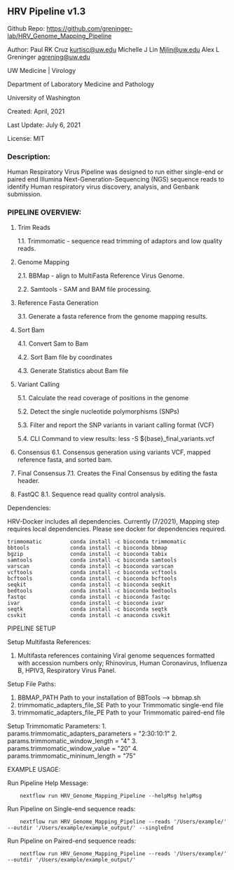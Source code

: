 ## HRV Pipeline v1.3

Github Repo:
https://github.com/greninger-lab/HRV_Genome_Mapping_Pipeline

Author:
Paul RK Cruz <kurtisc@uw.edu>
Michelle J Lin <Mjlin@uw.edu>
Alex L Greninger <agrening@uw.edu>

 
UW Medicine | Virology

Department of Laboratory Medicine and Pathology

University of Washington

Created: April, 2021

Last Update: July 6, 2021

License: MIT

### Description:
Human Respiratory Virus Pipeline was designed to run either single-end or paired end Illumina Next-Generation-Sequencing (NGS) sequence reads to identify Human respiratory virus discovery, analysis, and Genbank submission.

### PIPELINE OVERVIEW:
1. Trim Reads

    1.1. Trimmomatic - sequence read trimming of adaptors and low quality reads.
    
 2. Genome Mapping
 
 	2.1. BBMap - align to MultiFasta Reference Virus Genome.
 	
 	2.2. Samtools - SAM and BAM file processing.
 	
 3. Reference Fasta Generation
 
 	3.1. Generate a fasta reference from the genome mapping results.
 	
 4. Sort Bam
 
    4.1. Convert Sam to Bam
    
    4.2. Sort Bam file by coordinates
    
    4.3. Generate Statistics about Bam file
    
 5. Variant Calling
 
    5.1. Calculate the read coverage of positions in the genome
    
    5.2. Detect the single nucleotide polymorphisms (SNPs)
    
    5.3. Filter and report the SNP variants in variant calling format (VCF)
    
    5.4. CLI Command to view results:   less -S ${base}_final_variants.vcf
    
 6. Consensus
    6.1. Consensus generation using variants VCF, mapped reference fasta, and
    sorted bam.
   
 7. Final Consensus
    7.1. Creates the Final Consensus by editing the fasta header.
    
 8. FastQC
 	8.1. Sequence read quality control analysis.

Dependencies:

HRV-Docker includes all dependencies. Currently (7/2021), Mapping step requires local dependencies. Please see docker for dependencies required.

    trimmomatic         conda install -c bioconda trimmomatic
    bbtools             conda install -c bioconda bbmap    
    bgzip               conda install -c bioconda tabix
    samtools            conda install -c bioconda samtools
    varscan             conda install -c bioconda varscan
    vcftools            conda install -c bioconda vcftools
    bcftools            conda install -c bioconda bcftools
    seqkit              conda install -c bioconda seqkit
    bedtools            conda install -c bioconda bedtools
    fastqc              conda install -c bioconda fastqc
    ivar                conda install -c bioconda ivar
    seqtk               conda install -c bioconda seqtk
    csvkit              conda install -c anaconda csvkit
    
PIPELINE SETUP

Setup Multifasta References:

1. Multifasta references containing Viral genome sequences formatted with accession numbers only; Rhinovirus, Human Coronavirus, Influenza B, HPIV3, Respiratory Virus Panel.

Setup File Paths:
1. BBMAP_PATH
    Path to your installation of BBTools --> bbmap.sh
2. trimmomatic_adapters_file_SE
    Path to your Trimmomatic single-end file
3. trimmomatic_adapters_file_PE
    Path to your Trimmomatic paired-end file

    
Setup Trimmomatic Parameters:
    1. params.trimmomatic_adapters_parameters = "2:30:10:1"
    2. params.trimmomatic_window_length = "4"
    3. params.trimmomatic_window_value = "20"
    4. params.trimmomatic_mininum_length = "75"

EXAMPLE USAGE:

Run Pipeline Help Message:
        
        nextflow run HRV_Genome_Mapping_Pipeline --helpMsg helpMsg

Run Pipeline on Single-end sequence reads:
        
        nextflow run HRV_Genome_Mapping_Pipeline --reads '/Users/example/' --outdir '/Users/example/example_output/' --singleEnd 

Run Pipeline on Paired-end sequence reads:
        
        nextflow run HRV_Genome_Mapping_Pipeline --reads '/Users/example/' --outdir '/Users/example/example_output/'
